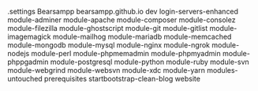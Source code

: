.settings
Bearsampp
bearsampp.github.io
dev
login-servers-enhanced
module-adminer
module-apache
module-composer
module-consolez
module-filezilla
module-ghostscript
module-git
module-gitlist
module-imagemagick
module-mailhog
module-mariadb
module-memcached
module-mongodb
module-mysql
module-nginx
module-ngrok
module-nodejs
module-perl
module-phpmemadmin
module-phpmyadmin
module-phppgadmin
module-postgresql
module-python
module-ruby
module-svn
module-webgrind
module-websvn
module-xdc
module-yarn
modules-untouched
prerequisites
startbootstrap-clean-blog
website
